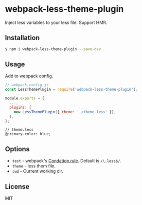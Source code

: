 # webpack-less-theme-plugin

Inject less variables to your less file. Support HMR.

## Installation

```bash
$ npm i webpack-less-theme-plugin --save-dev
```

## Usage

Add to webpack config.

```javascript
// webpack.config.js
const LessThemePlugin = require('webpack-less-theme-plugin');

module.exports = {
  ...,
  plugins: [
    new LessThemePlugin({ theme: './theme.less' }),
  ],
};
```

```less
// theme.less
@primary-color: blue;
```

## Options

- `test` - webpack's [Condation.rule](https://webpack.js.org/configuration/module/#condition). Default is `/\.less$/`.
- `theme` - less them file.
- `cwd`  - Current working dir.

## License

MIT
